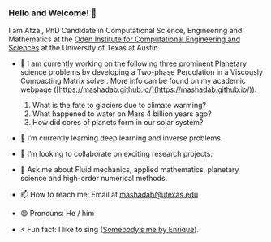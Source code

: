 ### Hello and Welcome! 👋

 I am Afzal, PhD Candidate in Computational Science, Engineering and Mathematics at the [Oden Institute for Computational Engineering and Sciences](https://www.oden.utexas.edu/) at the University of Texas at Austin. 

- 🔭 I am currently working on the following three prominent Planetary science problems by developing a Two-phase Percolation in a Viscously Compacting Matrix solver. More info can be found on my academic webpage ([https://mashadab.github.io/](https://mashadab.github.io/)).
  1. What is the fate to glaciers due to climate warming?
  2. What happened to water on Mars 4 billion years ago?
  3. How did cores of planets form in our solar system?

- 🌱 I’m currently learning deep learning and inverse problems.
- 👯 I’m looking to collaborate on exciting research projects.
- 💬 Ask me about Fluid mechanics, applied mathematics, planetary science and high-order numerical methods.
- 📫 How to reach me: Email at [mashadab@utexas.edu](mailto:mashadab@utexas.edu)
- 😄 Pronouns: He / him
- ⚡ Fun fact: I like to sing ([Somebody’s me by Enrique](https://www.youtube.com/watch?v=srQ95NoJWFk)).
